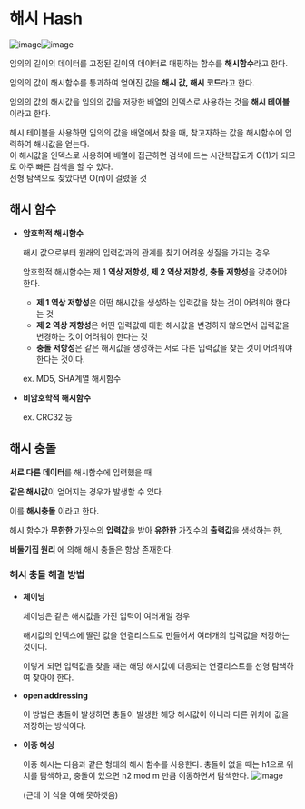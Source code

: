 # 해시 Hash

![image](https://user-images.githubusercontent.com/41771874/166209823-96a75dd1-d24e-4e7e-9ecb-67802ffdc607.png)![image](https://user-images.githubusercontent.com/41771874/166209923-23507fc2-220c-4e88-8b6f-9bd0e46e5821.png)

임의의 길이의 데이터를 고정된 길이의 데이터로 매핑하는 함수를 **해시함수**라고 한다.

임의의 값이 해시함수를 통과하여 얻어진 값을 **해시 값, 해시 코드**라고 한다.

임의의 값의 해시값을 임의의 값을 저장한 배열의 인덱스로 사용하는 것을 **해시 테이블**이라고 한다.

해시 테이블을 사용하면 임의의 값을 배열에서 찾을 때, 찾고자하는 값을 해시함수에 입력하여 해시값을 얻는다.   
이 해시값을 인덱스로 사용하여 배열에 접근하면 검색에 드는 시간복잡도가 O(1)가 되므로 아주 빠른 검색을 할 수 있다.   
선형 탐색으로 찾았다면 O(n)이 걸렸을 것

## 해시 함수

- **암호학적 해시함수**
    
    해시 값으로부터 원래의 입력값과의 관계를 찾기 어려운 성질을 가지는 경우
    
    암호학적 해시함수는 제 1 **역상 저항성, 제 2 역상 저항성, 충돌 저항성**을 갖추어야 한다.
    
    - **제 1 역상 저항성**은 어떤 해시값을 생성하는 입력값을 찾는 것이 어려워야 한다는 것
    - **제 2 역상 저항성**은 어떤 입력값에 대한 해시값을 변경하지 않으면서 입력값을 변경하는 것이 어려워야 한다는 것
    - **충돌 저항성**은 같은 해시값을 생성하는 서로 다른 입력값을 찾는 것이 어려워야 한다는 것이다.
    
    ex. MD5, SHA계열 해시함수
    
- **비암호학적 해시함수**
    
    ex. CRC32 등
    

## 해시 충돌

**서로 다른 데이터**를 해시함수에 입력했을 때

**같은 해시값**이 얻어지는 경우가 발생할 수 있다.

이를 **해시충돌** 이라고 한다.

해시 함수가 **무한한** 가짓수의 **입력값**을 받아 **유한한** 가짓수의 **출력값**을 생성하는 한,

**비둘기집 원리** 에 의해 해시 충돌은 항상 존재한다.

### 해시 충돌 해결 방법

- **체이닝**
    
    체이닝은 같은 해시값을 가진 입력이 여러개일 경우
    
    해시값의 인덱스에 딸린 값을 연결리스트로 만들어서 여러개의 입력값을 저장하는 것이다.
    
    이렇게 되면 입력값을 찾을 때는 해당 해시값에 대응되는 연결리스트를 선형 탐색하여 찾아야 한다.
    
- **open addressing**
    
    이 방법은 충돌이 발생하면 충돌이 발생한 해당 해시값이 아니라 다른 위치에 값을 저장하는 방식이다.
    
- **이중 해싱**
    
    이중 해시는 다음과 같은 형태의 해시 함수를 사용한다. 충돌이 없을 때는 h1으로 위치를 탐색하고, 충돌이 있으면 h2 mod m 만큼 이동하면서 탐색한다.
    ![image](https://user-images.githubusercontent.com/41771874/166210020-8f5fb888-156f-4442-bead-3aeeb8c5c64d.png)
    
    (근데 이 식을 이해 못하겟음)
